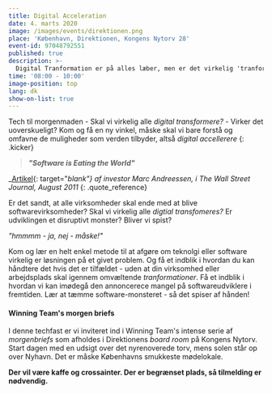 ```yaml
---
title: Digital Acceleration
date: 4. marts 2020
image: /images/events/direktionen.png
place: 'København, Direktionen, Kongens Nytorv 28'
event-id: 97048792551
published: true
description: >-
  Digital Tranformation er på alles læber, men er det virkelig 'tranformation' der er brug for? Kom til morgenbrief hos Winning Team og få et nyt perspektiv på det fortærskede buzz-word
time: '08:00 - 10:00'
image-position: top
lang: dk
show-on-list: true
---
```


Tech til morgenmaden - Skal vi virkelig alle _digital transformere?_ - Virker det uoverskueligt? Kom og få en ny vinkel, måske skal vi bare forstå og omfavne de muligheder som verden tilbyder, altså _digital accellerere_
{: .kicker}

> *__"Software is Eating the World"__*

_[Artikel](https://a16z.com/2011/08/20/why-software-is-eating-the-world/){: target="_blank"} af investor Marc Andreessen, i The Wall Street Journal, August 2011_
{: .quote_reference}

Er det sandt, at alle virksomheder skal ende med at blive softwarevirksomheder? Skal vi virkelig alle _digtial transfomeres?_ Er udviklingen et disruptivt monster? Bliver vi spist?

_"hmmmm - ja, nej - måske!"_

Kom og lær en helt enkel metode til at afgøre om teknolgi eller software virkelig er løsningen på et givet problem. Og få et indblik i hvordan du kan håndtere det hvis det er tilfældet - uden at din virksomhed eller arbejdsplads skal igennem omvæltende _tranformationer_. Få et indblik i hvordan vi kan imødegå den annoncerece mangel på softwareudviklere i fremtiden. Lær at tæmme software-monsteret - så det spiser af hånden!

#### Winning Team's morgen briefs
I denne techfast er vi inviteret ind i Winning Team's intense serie af _morgenbriefs_ som afholdes i Direktionens _board room_ på Kongens Nytorv. Start dagen med en udsigt over det nyrenoverede torv, mens solen står op over Nyhavn. Det er måske Københavns smukkeste mødelokale.

**Der vil være kaffe og crossainter. Der er begrænset plads, så tilmelding er nødvendig.**
